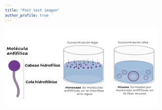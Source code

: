 ```yaml
---
title: "Post test imagen"
author_profile: true
---
```


![Figura 1](/assets/images/manos/Figura1-580x300.png)
